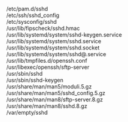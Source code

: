 /etc/pam.d/sshd  
/etc/ssh/sshd\_config  
/etc/sysconfig/sshd  
/usr/lib/fipscheck/sshd.hmac  
/usr/lib/systemd/system/sshd-keygen.service  
/usr/lib/systemd/system/sshd.service  
/usr/lib/systemd/system/sshd.socket  
/usr/lib/systemd/system/sshd@.service  
/usr/lib/tmpfiles.d/openssh.conf  
/usr/libexec/openssh/sftp-server  
/usr/sbin/sshd  
/usr/sbin/sshd-keygen  
/usr/share/man/man5/moduli.5.gz  
/usr/share/man/man5/sshd\_config.5.gz  
/usr/share/man/man8/sftp-server.8.gz  
/usr/share/man/man8/sshd.8.gz  
/var/empty/sshd  
